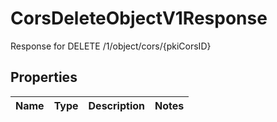 

# CorsDeleteObjectV1Response

Response for DELETE /1/object/cors/{pkiCorsID}

## Properties

| Name | Type | Description | Notes |
|------------ | ------------- | ------------- | -------------|



